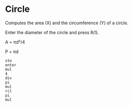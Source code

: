 # Circle

Computes the area (X) and the circumference (Y) of a circle.

Enter the diameter of the circle and press R/S.

A = πd²/4

P = πd

```
sto
enter
mul
4
div
pi
mul
rcl
pi
mul
```